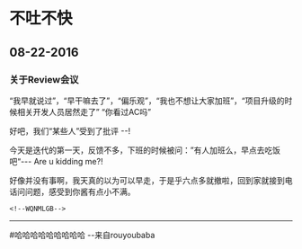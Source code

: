 # 不吐不快

## 08-22-2016

### 关于Review会议
“我早就说过”，“早干嘛去了”，“偏乐观”，“我也不想让大家加班”，“项目升级的时候相关开发人员居然走了”
“你看过AC吗”

好吧，我们“某些人”受到了批评 --!

今天是迭代的第一天，反馈不多，下班的时候被问：”有人加班么，早点去吃饭吧“---
Are u kidding me?!

好像并没有事啊，我天真的以为可以早走，于是乎六点多就撤啦，回到家就接到电话问问题，感受到你酱有点小不满。

<code>\<!--WQNMLGB--></code>




--------------------------------------------------------

#哈哈哈哈哈哈哈哈哈
 --来自rouyoubaba
